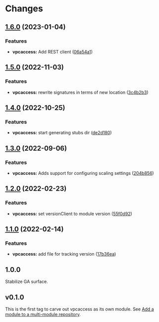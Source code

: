 # Changes

## [1.6.0](https://github.com/googleapis/google-cloud-go/compare/vpcaccess/v1.5.0...vpcaccess/v1.6.0) (2023-01-04)


### Features

* **vpcaccess:** Add REST client ([06a54a1](https://github.com/googleapis/google-cloud-go/commit/06a54a16a5866cce966547c51e203b9e09a25bc0))

## [1.5.0](https://github.com/googleapis/google-cloud-go/compare/vpcaccess/v1.4.0...vpcaccess/v1.5.0) (2022-11-03)


### Features

* **vpcaccess:** rewrite signatures in terms of new location ([3c4b2b3](https://github.com/googleapis/google-cloud-go/commit/3c4b2b34565795537aac1661e6af2442437e34ad))

## [1.4.0](https://github.com/googleapis/google-cloud-go/compare/vpcaccess/v1.3.0...vpcaccess/v1.4.0) (2022-10-25)


### Features

* **vpcaccess:** start generating stubs dir ([de2d180](https://github.com/googleapis/google-cloud-go/commit/de2d18066dc613b72f6f8db93ca60146dabcfdcc))

## [1.3.0](https://github.com/googleapis/google-cloud-go/compare/vpcaccess/v1.2.0...vpcaccess/v1.3.0) (2022-09-06)


### Features

* **vpcaccess:** Adds support for configuring scaling settings ([204b856](https://github.com/googleapis/google-cloud-go/commit/204b85632f2556ab2c74020250850b53f6a405ff))

## [1.2.0](https://github.com/googleapis/google-cloud-go/compare/vpcaccess/v1.1.0...vpcaccess/v1.2.0) (2022-02-23)


### Features

* **vpcaccess:** set versionClient to module version ([55f0d92](https://github.com/googleapis/google-cloud-go/commit/55f0d92bf112f14b024b4ab0076c9875a17423c9))

## [1.1.0](https://github.com/googleapis/google-cloud-go/compare/vpcaccess/v1.0.0...vpcaccess/v1.1.0) (2022-02-14)


### Features

* **vpcaccess:** add file for tracking version ([17b36ea](https://github.com/googleapis/google-cloud-go/commit/17b36ead42a96b1a01105122074e65164357519e))

## 1.0.0

Stabilize GA surface.

## v0.1.0

This is the first tag to carve out vpcaccess as its own module. See
[Add a module to a multi-module repository](https://github.com/golang/go/wiki/Modules#is-it-possible-to-add-a-module-to-a-multi-module-repository).
